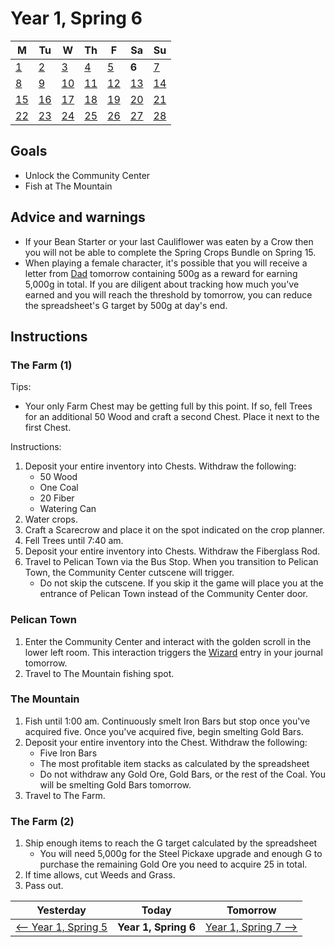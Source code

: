 # Year 1, Spring 6

| M                          | Tu                        | W                         | Th                        | F                         | Sa                        | Su                        |
| -------------------------- | ------------------------- | ------------------------- | ------------------------- |-------------------------- | ------------------------- | ------------------------- |
| [1](year-1-spring-1.md)    | [2](year-1-spring-2.md)   | [3](year-1-spring-3.md)   | [4](year-1-spring-4.md)   | [5](year-1-spring-5.md)   | **6**                     | [7](year-1-spring-7.md)   |
| [8](year-1-spring-8.md)    | [9](year-1-spring-9.md)   | [10](year-1-spring-10.md) | [11](year-1-spring-11.md) | [12](year-1-spring-12.md) | [13](year-1-spring-13.md) | [14](year-1-spring-14.md) |
| [15](year-1-spring-15.md)  | [16](year-1-spring-16.md) | [17](year-1-spring-17.md) | [18](year-1-spring-18.md) | [19](year-1-spring-19.md) | [20](year-1-spring-20.md) | [21](year-1-spring-21.md) |
| [22](year-1-spring-22.md)  | [23](year-1-spring-23.md) | [24](year-1-spring-24.md) | [25](year-1-spring-25.md) | [26](year-1-spring-26.md) | [27](year-1-spring-27.md) | [28](year-1-spring-28.md) |

## Goals

- Unlock the Community Center
- Fish at The Mountain

## Advice and warnings

- If your Bean Starter or your last Cauliflower was eaten by a Crow then you will not be able to complete the Spring Crops Bundle on Spring 15.
- When playing a female character, it's possible that you will receive a letter from [Dad](https://stardewvalleywiki.com/Mom_and_Dad) tomorrow containing 500g as a reward for earning 5,000g in total. If you are diligent about tracking how much you've earned and you will reach the threshold by tomorrow, you can reduce the spreadsheet's G target by 500g at day's end.

## Instructions

### The Farm (1)

Tips:

- Your only Farm Chest may be getting full by this point. If so, fell Trees for an additional 50 Wood and craft a second Chest. Place it next to the first Chest.

Instructions:

1. Deposit your entire inventory into Chests. Withdraw the following:
   - 50 Wood
   - One Coal
   - 20 Fiber
   - Watering Can
2. Water crops.
3. Craft a Scarecrow and place it on the spot indicated on the crop planner.
4. Fell Trees until 7:40 am.
5. Deposit your entire inventory into Chests. Withdraw the Fiberglass Rod.
6. Travel to Pelican Town via the Bus Stop. When you transition to Pelican Town, the Community Center cutscene will trigger.
   - Do not skip the cutscene. If you skip it the game will place you at the entrance of Pelican Town instead of the Community Center door.

### Pelican Town

1. Enter the Community Center and interact with the golden scroll in the lower left room. This interaction triggers the [Wizard](https://stardewvalleywiki.com/Wizard) entry in your journal tomorrow.
2. Travel to The Mountain fishing spot.

### The Mountain

1. Fish until 1:00 am. Continuously smelt Iron Bars but stop once you've acquired five. Once you've acquired five, begin smelting Gold Bars.
2. Deposit your entire inventory into the Chest. Withdraw the following:
   - Five Iron Bars
   - The most profitable item stacks as calculated by the spreadsheet
   - Do not withdraw any Gold Ore, Gold Bars, or the rest of the Coal. You will be smelting Gold Bars tomorrow.
3. Travel to The Farm.

### The Farm (2)

1. Ship enough items to reach the G target calculated by the spreadsheet
   - You will need 5,000g for the Steel Pickaxe upgrade and enough G to purchase the remaining Gold Ore you need to acquire 25 in total.
2. If time allows, cut Weeds and Grass.
3. Pass out.

| Yesterday                                 | Today                 | Tomorrow                                    |
| ----------------------------------------- | --------------------- | ------------------------------------------- |
| [⟵ Year 1, Spring 5](year-1-spring-5.md) | **Year 1, Spring 6**  | [Year 1, Spring 7 ⟶](year-1-spring-7.md)   |
